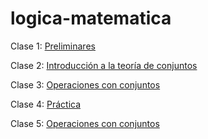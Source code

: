 # logica-matematica

Clase 1: [Preliminares](Semana1-Logica-FEC-LUZ.html)

Clase 2: [Introducción a la teoría de conjuntos](Semana2-Logica-FEC-LUZ.html)

Clase 3: [Operaciones con conjuntos](Semana3-Logica-FEC-LUZ.html)

Clase 4: [Práctica](https://app.lumi.education/run/lv6Ydr)

Clase 5: [Operaciones con conjuntos](Semana5-Logica-FEC-LUZ.html)
